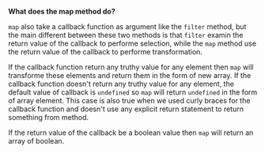 **What does the map method do?**  

`map` also take a callback function as argument like the `filter` method, but the main different between 
these two methods is that `filter` examin the return value of the callback to performe selection, while the `map` method use the return value of the callback to performe transformation.

If the callback function return any truthy value for any element then `map` will transforme these elements and return them in the form of new array. If the callback function doesn't return any truthy value for any element, the default value of callback is `undefined` so `map` will return `undefined` in the form of array element. This case is also true when we used curly braces for the callback function and doesn't use any explicit return statement to return something from method.

If the return value of the callback be a boolean value then `map` will return an array of boolean.